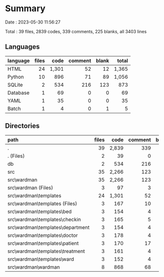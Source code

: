 # Summary

Date : 2023-05-30 11:56:27

Total : 39 files,  2839 codes, 339 comments, 225 blanks, all 3403 lines

## Languages
| language | files | code | comment | blank | total |
| :--- | ---: | ---: | ---: | ---: | ---: |
| HTML | 24 | 1,301 | 52 | 12 | 1,365 |
| Python | 10 | 896 | 71 | 89 | 1,056 |
| SQLite | 2 | 534 | 216 | 123 | 873 |
| Database | 1 | 69 | 0 | 0 | 69 |
| YAML | 1 | 35 | 0 | 0 | 35 |
| Batch | 1 | 4 | 0 | 1 | 5 |

## Directories
| path | files | code | comment | blank | total |
| :--- | ---: | ---: | ---: | ---: | ---: |
| . | 39 | 2,839 | 339 | 225 | 3,403 |
| . (Files) | 2 | 39 | 0 | 1 | 40 |
| db | 2 | 534 | 216 | 123 | 873 |
| src | 35 | 2,266 | 123 | 101 | 2,490 |
| src\\wardman | 35 | 2,266 | 123 | 101 | 2,490 |
| src\\wardman (Files) | 3 | 97 | 3 | 5 | 105 |
| src\\wardman\\templates | 24 | 1,301 | 52 | 12 | 1,365 |
| src\\wardman\\templates (Files) | 3 | 167 | 10 | 7 | 184 |
| src\\wardman\\templates\\bed | 3 | 154 | 4 | 1 | 159 |
| src\\wardman\\templates\\checkin | 3 | 165 | 5 | 1 | 171 |
| src\\wardman\\templates\\department | 3 | 154 | 4 | 0 | 158 |
| src\\wardman\\templates\\doctor | 3 | 178 | 4 | 1 | 183 |
| src\\wardman\\templates\\patient | 3 | 170 | 17 | 0 | 187 |
| src\\wardman\\templates\\treatment | 3 | 161 | 4 | 1 | 166 |
| src\\wardman\\templates\\ward | 3 | 152 | 4 | 1 | 157 |
| src\\wardman\\wardman | 8 | 868 | 68 | 84 | 1,020 |


